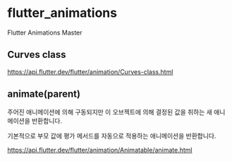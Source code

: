# flutter_animations

Flutter Animations Master

## Curves class
https://api.flutter.dev/flutter/animation/Curves-class.html

## animate(parent)
주어진 애니메이션에 의해 구동되지만 이 오브젝트에 의해 결정된 값을 취하는 새 애니메이션을 반환합니다.

기본적으로 부모 값에 평가 메서드를 자동으로 적용하는 애니메이션을 반환합니다.

https://api.flutter.dev/flutter/animation/Animatable/animate.html
